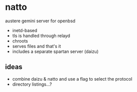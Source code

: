 # natto

austere gemini server for openbsd

* inetd-based
* tls is handled through relayd
* chroots
* serves files and that's it
* includes a separate spartan server (daizu)


## ideas

* combine daizu & natto and use a flag to select the protocol
* directory listings...?


